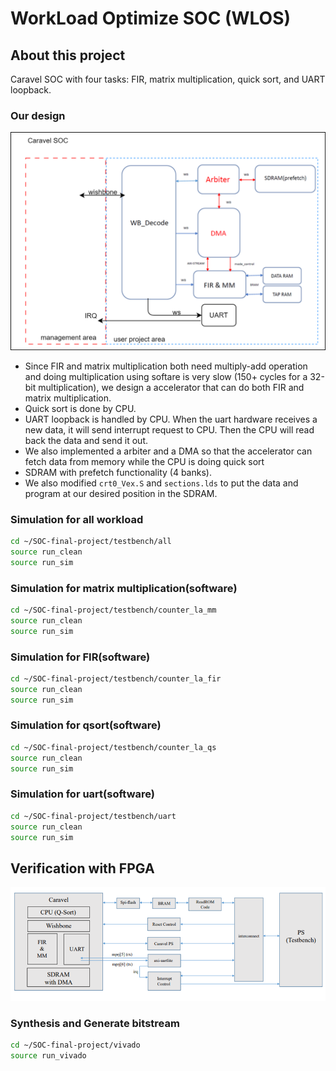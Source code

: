# WorkLoad Optimize SOC (WLOS)

## About this project
Caravel SOC with four tasks: FIR, matrix multiplication, quick sort, and UART loopback.

### Our design
![caravel](assets/caravel.png)
- Since FIR and matrix multiplication both need multiply-add operation and doing multiplication using softare is very slow (150+ cycles for a 32-bit multiplication), we design a accelerator that can do both FIR and matrix multiplication.
- Quick sort is done by CPU.
- UART loopback is handled by CPU. When the uart hardware receives a new data, it will send interrupt request to CPU. Then the CPU will read back the data and send it out.
- We also implemented a arbiter and a DMA so that the accelerator can fetch data from memory while the CPU is doing quick sort
- SDRAM with prefetch functionality (4 banks).
- We also modified `crt0_Vex.S` and `sections.lds` to put the data and program at our desired position in the SDRAM.


### Simulation for all workload
```sh
cd ~/SOC-final-project/testbench/all
source run_clean
source run_sim
```

### Simulation for matrix multiplication(software)
```sh
cd ~/SOC-final-project/testbench/counter_la_mm
source run_clean
source run_sim
```

### Simulation for FIR(software)
```sh
cd ~/SOC-final-project/testbench/counter_la_fir
source run_clean
source run_sim
```

### Simulation for qsort(software)
```sh
cd ~/SOC-final-project/testbench/counter_la_qs
source run_clean
source run_sim
```

### Simulation for uart(software)
```sh
cd ~/SOC-final-project/testbench/uart
source run_clean
source run_sim
```

## Verification with FPGA
![fpga](assets/fpga.png)
### Synthesis and Generate bitstream
```sh
cd ~/SOC-final-project/vivado
source run_vivado
```


